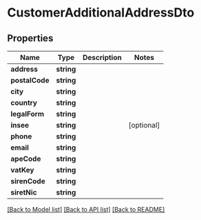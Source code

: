 # CustomerAdditionalAddressDto

## Properties
Name | Type | Description | Notes
------------ | ------------- | ------------- | -------------
**address** | **string** |  | 
**postalCode** | **string** |  | 
**city** | **string** |  | 
**country** | **string** |  | 
**legalForm** | **string** |  | 
**insee** | **string** |  | [optional] 
**phone** | **string** |  | 
**email** | **string** |  | 
**apeCode** | **string** |  | 
**vatKey** | **string** |  | 
**sirenCode** | **string** |  | 
**siretNic** | **string** |  | 

[[Back to Model list]](../../README.md#documentation-for-models) [[Back to API list]](../../README.md#documentation-for-api-endpoints) [[Back to README]](../../README.md)

